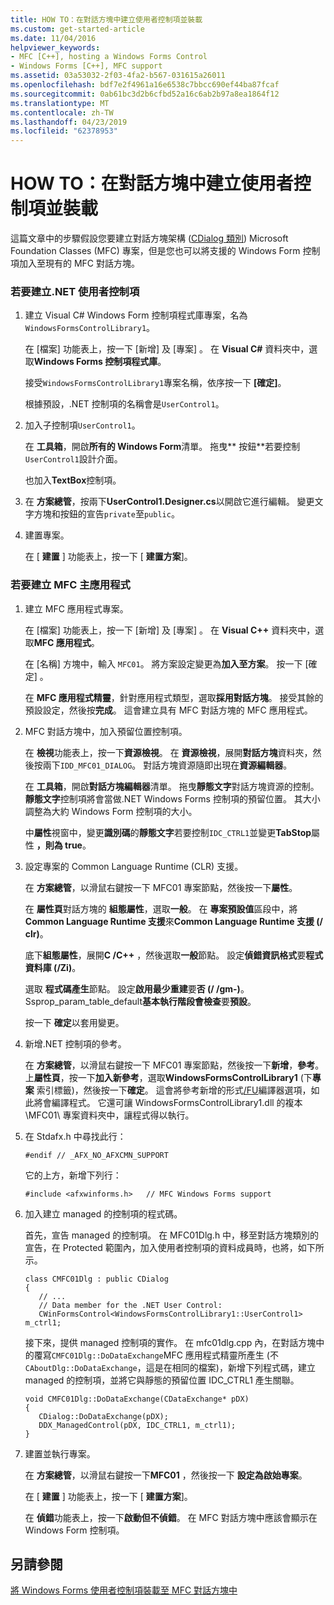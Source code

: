 ```yaml
---
title: HOW TO：在對話方塊中建立使用者控制項並裝載
ms.custom: get-started-article
ms.date: 11/04/2016
helpviewer_keywords:
- MFC [C++], hosting a Windows Forms Control
- Windows Forms [C++], MFC support
ms.assetid: 03a53032-2f03-4fa2-b567-031615a26011
ms.openlocfilehash: bdf7e2f4961a16e6538c7bbcc690ef44ba87fcaf
ms.sourcegitcommit: 0ab61bc3d2b6cfbd52a16c6ab2b97a8ea1864f12
ms.translationtype: MT
ms.contentlocale: zh-TW
ms.lasthandoff: 04/23/2019
ms.locfileid: "62378953"
---
```

# <a name="how-to-create-the-user-control-and-host-in-a-dialog-box"></a>HOW TO：在對話方塊中建立使用者控制項並裝載

這篇文章中的步驟假設您要建立對話方塊架構 ([CDialog 類別](../mfc/reference/cdialog-class.md)) Microsoft Foundation Classes (MFC) 專案，但是您也可以將支援的 Windows Form 控制項加入至現有的 MFC 對話方塊。

### <a name="to-create-the-net-user-control"></a>若要建立.NET 使用者控制項

1. 建立 Visual C# Windows Form 控制項程式庫專案，名為`WindowsFormsControlLibrary1`。

   在 [檔案]  功能表上，按一下 [新增]  及 [專案] 。 在  **Visual C#** 資料夾中，選取**Windows Forms 控制項程式庫**。

   接受`WindowsFormsControlLibrary1`專案名稱，依序按一下 **[確定]**。

   根據預設，.NET 控制項的名稱會是`UserControl1`。

1. 加入子控制項`UserControl1`。

   在 **工具箱**，開啟**所有的 Windows Form**清單。 拖曳** 按鈕**若要控制`UserControl1`設計介面。

   也加入**TextBox**控制項。

1. 在 **方案總管**，按兩下**UserControl1.Designer.cs**以開啟它進行編輯。 變更文字方塊和按鈕的宣告`private`至`public`。

1. 建置專案。

   在 [ **建置** ] 功能表上，按一下 [ **建置方案**]。

### <a name="to-create-the-mfc-host-application"></a>若要建立 MFC 主應用程式

1. 建立 MFC 應用程式專案。

   在 [檔案]  功能表上，按一下 [新增]  及 [專案] 。 在  **Visual C++** 資料夾中，選取**MFC 應用程式**。

   在 [名稱] 方塊中，輸入 `MFC01`。 將方案設定變更為**加入至方案**。 按一下 [確定] 。

   在  **MFC 應用程式精靈**，針對應用程式類型，選取**採用對話方塊**。 接受其餘的預設設定，然後按**完成**。 這會建立具有 MFC 對話方塊的 MFC 應用程式。

1. MFC 對話方塊中，加入預留位置控制項。

   在 **檢視**功能表上，按一下**資源檢視**。 在 **資源檢視**，展開**對話方塊**資料夾，然後按兩下`IDD_MFC01_DIALOG`。 對話方塊資源隨即出現在**資源編輯器**。

   在 **工具箱**，開啟**對話方塊編輯器**清單。 拖曳**靜態文字**對話方塊資源的控制。 **靜態文字**控制項將會當做.NET Windows Forms 控制項的預留位置。 其大小調整為大約 Windows Form 控制項的大小。

   中**屬性**視窗中，變更**識別碼**的**靜態文字**若要控制`IDC_CTRL1`並變更**TabStop**屬性 **，則為 true**。

1. 設定專案的 Common Language Runtime (CLR) 支援。

   在 **方案總管**，以滑鼠右鍵按一下 MFC01 專案節點，然後按一下**屬性**。

   在 **屬性頁**對話方塊的 **組態屬性**，選取**一般**。 在 **專案預設值**區段中，將**Common Language Runtime 支援**來**Common Language Runtime 支援 (/ clr)**。

   底下**組態屬性**，展開**C /C++**  ，然後選取**一般**節點。 設定**偵錯資訊格式**要**程式資料庫 (/Zi)**。

   選取 **程式碼產生**節點。 設定**啟用最少重建**要**否 (/ /gm-)**。 Ssprop_param_table_default**基本執行階段會檢查**要**預設**。

   按一下 **確定**以套用變更。

1. 新增.NET 控制項的參考。

   在 **方案總管**，以滑鼠右鍵按一下 MFC01 專案節點，然後按一下**新增**，**參考**。 上**屬性頁**，按一下**加入新參考**，選取**WindowsFormsControlLibrary1** (下**專案** 索引標籤)，然後按一下**確定**。 這會將參考新增的形式[/FU](../build/reference/fu-name-forced-hash-using-file.md)編譯器選項，如此將會編譯程式。 它還可讓 WindowsFormsControlLibrary1.dll 的複本 \MFC01\ 專案資料夾中，讓程式得以執行。

1. 在 Stdafx.h 中尋找此行：

    ```
    #endif // _AFX_NO_AFXCMN_SUPPORT
    ```

   它的上方，新增下列行：

    ```
    #include <afxwinforms.h>   // MFC Windows Forms support
    ```

1. 加入建立 managed 的控制項的程式碼。

   首先，宣告 managed 的控制項。 在 MFC01Dlg.h 中，移至對話方塊類別的宣告，在 Protected 範圍內，加入使用者控制項的資料成員時，也將，如下所示。

    ```
    class CMFC01Dlg : public CDialog
    {
       // ...
       // Data member for the .NET User Control:
       CWinFormsControl<WindowsFormsControlLibrary1::UserControl1> m_ctrl1;
    ```

   接下來，提供 managed 控制項的實作。 在 mfc01dlg.cpp 內，在對話方塊中的覆寫`CMFC01Dlg::DoDataExchange`MFC 應用程式精靈所產生 (不`CAboutDlg::DoDataExchange`，這是在相同的檔案)，新增下列程式碼，建立 managed 的控制項，並將它與靜態的預留位置 IDC_CTRL1 產生關聯。

    ```
    void CMFC01Dlg::DoDataExchange(CDataExchange* pDX)
    {
       CDialog::DoDataExchange(pDX);
       DDX_ManagedControl(pDX, IDC_CTRL1, m_ctrl1);
    }
    ```

1. 建置並執行專案。

   在 **方案總管**，以滑鼠右鍵按一下**MFC01** ，然後按一下 **設定為啟始專案**。

   在 [ **建置** ] 功能表上，按一下 [ **建置方案**]。

   在 **偵錯**功能表上，按一下**啟動但不偵錯**。 在 MFC 對話方塊中應該會顯示在 Windows Form 控制項。

## <a name="see-also"></a>另請參閱

[將 Windows Forms 使用者控制項裝載至 MFC 對話方塊中](../dotnet/hosting-a-windows-form-user-control-in-an-mfc-dialog-box.md)
